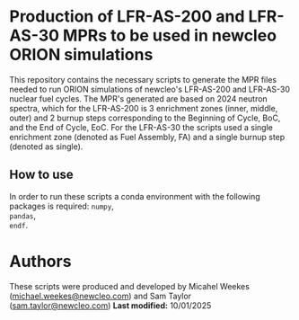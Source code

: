 # Production of LFR-AS-200 and LFR-AS-30 MPRs to be used in newcleo ORION simulations
This repository contains the necessary scripts to generate the MPR files needed to run ORION simulations of newcleo's LFR-AS-200 and LFR-AS-30 nuclear fuel cycles. The MPR's generated are based on 2024 neutron spectra, which for the LFR-AS-200 is 3 enrichment zones (inner, middle, outer) and 2 burnup steps corresponding to the Beginning of Cycle, BoC, and the End of Cycle, EoC. For the LFR-AS-30 the scripts used a single enrichment zone (denoted as Fuel Assembly, FA) and a single burnup step (denoted as single).

## How to use
In order to run these scripts a conda environment with the following packages is required:
```numpy```,\
```pandas```,\
```endf```.

# Authors
These scripts were produced and developed by Micahel Weekes (michael.weekes@newcleo.com) and Sam Taylor (sam.taylor@newcleo.com) **Last modified:** 10/01/2025



